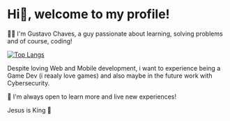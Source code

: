 # Hi👋, welcome to my profile!

🧑🏻 I'm Gustavo Chaves, a guy passionate about learning, solving problems and of course, coding!

[![Top Langs](https://github-readme-stats.vercel.app/api/top-langs/?username=gustavonikov&count_private=true&theme=radical&langs_count=10&layout=compact)](https://github.com/gustavonikov/githubreadme-stats)

Despite loving Web and Mobile development, i want to experience being a Game Dev (i reaaly love games) and also maybe in the future work with Cybersecurity.

📍 I'm always open to learn more and live new experiences!

Jesus is King 👑
